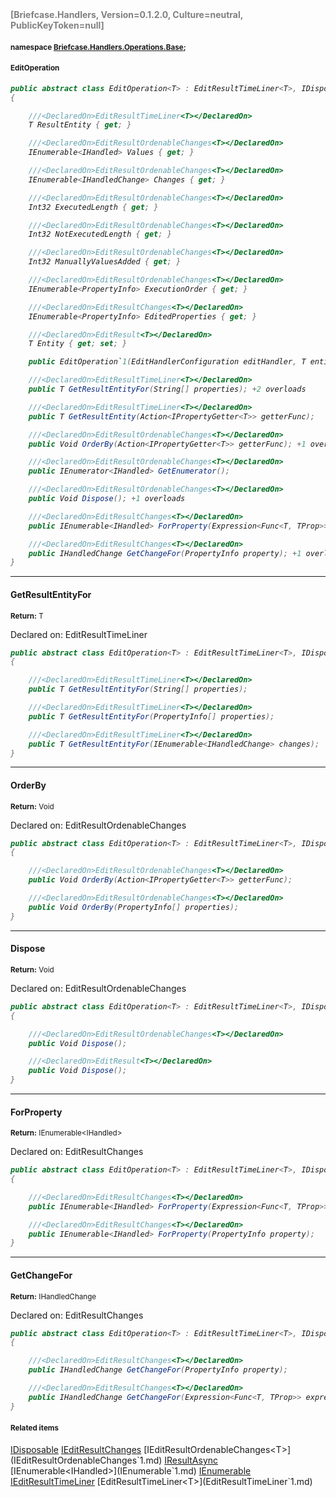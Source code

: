 <h4 style='color: gray;margin:0; padding:0;'> [Briefcase.Handlers, Version=0.1.2.0, Culture=neutral, PublicKeyToken=null]</h4>

#### <small>namespace [Briefcase.Handlers.Operations.Base](../Namespace/Briefcase.Handlers.Operations.Base.md);</small>

#### <small>EditOperation<T></small>

<i>

```csharp
public abstract class EditOperation<T> : EditResultTimeLiner<T>, IDisposable, IEditResultChanges<T>, IEditResultOrdenableChanges<T>, IResultAsync<IHandled>, IEnumerable<IHandled>, IEnumerable, IEditResultTimeLiner<T>
{

	///<DeclaredOn>EditResultTimeLiner<T></DeclaredOn>
	T ResultEntity { get; }

	///<DeclaredOn>EditResultOrdenableChanges<T></DeclaredOn>
	IEnumerable<IHandled> Values { get; }

	///<DeclaredOn>EditResultOrdenableChanges<T></DeclaredOn>
	IEnumerable<IHandledChange> Changes { get; }

	///<DeclaredOn>EditResultOrdenableChanges<T></DeclaredOn>
	Int32 ExecutedLength { get; }

	///<DeclaredOn>EditResultOrdenableChanges<T></DeclaredOn>
	Int32 NotExecutedLength { get; }

	///<DeclaredOn>EditResultOrdenableChanges<T></DeclaredOn>
	Int32 ManuallyValuesAdded { get; }

	///<DeclaredOn>EditResultOrdenableChanges<T></DeclaredOn>
	IEnumerable<PropertyInfo> ExecutionOrder { get; }

	///<DeclaredOn>EditResultChanges<T></DeclaredOn>
	IEnumerable<PropertyInfo> EditedProperties { get; }

	///<DeclaredOn>EditResult<T></DeclaredOn>
	T Entity { get; set; }

	public EditOperation`1(EditHandlerConfiguration editHandler, T entity); 

	///<DeclaredOn>EditResultTimeLiner<T></DeclaredOn>
	public T GetResultEntityFor(String[] properties); +2 overloads

	///<DeclaredOn>EditResultTimeLiner<T></DeclaredOn>
	public T GetResultEntity(Action<IPropertyGetter<T>> getterFunc); 

	///<DeclaredOn>EditResultOrdenableChanges<T></DeclaredOn>
	public Void OrderBy(Action<IPropertyGetter<T>> getterFunc); +1 overloads

	///<DeclaredOn>EditResultOrdenableChanges<T></DeclaredOn>
	public IEnumerator<IHandled> GetEnumerator(); 

	///<DeclaredOn>EditResultOrdenableChanges<T></DeclaredOn>
	public Void Dispose(); +1 overloads

	///<DeclaredOn>EditResultChanges<T></DeclaredOn>
	public IEnumerable<IHandled> ForProperty(Expression<Func<T, TProp>> expression); +1 overloads

	///<DeclaredOn>EditResultChanges<T></DeclaredOn>
	public IHandledChange GetChangeFor(PropertyInfo property); +1 overloads
}
```

</i>


---

#### GetResultEntityFor

<small><b>Return:</b> T</small>

Declared on: EditResultTimeLiner<T>

<i>

```csharp
public abstract class EditOperation<T> : EditResultTimeLiner<T>, IDisposable, IEditResultChanges<T>, IEditResultOrdenableChanges<T>, IResultAsync<IHandled>, IEnumerable<IHandled>, IEnumerable, IEditResultTimeLiner<T>
{

	///<DeclaredOn>EditResultTimeLiner<T></DeclaredOn>
	public T GetResultEntityFor(String[] properties);

	///<DeclaredOn>EditResultTimeLiner<T></DeclaredOn>
	public T GetResultEntityFor(PropertyInfo[] properties);

	///<DeclaredOn>EditResultTimeLiner<T></DeclaredOn>
	public T GetResultEntityFor(IEnumerable<IHandledChange> changes);
}
```

</i>

---

#### OrderBy

<small><b>Return:</b> Void</small>

Declared on: EditResultOrdenableChanges<T>

<i>

```csharp
public abstract class EditOperation<T> : EditResultTimeLiner<T>, IDisposable, IEditResultChanges<T>, IEditResultOrdenableChanges<T>, IResultAsync<IHandled>, IEnumerable<IHandled>, IEnumerable, IEditResultTimeLiner<T>
{

	///<DeclaredOn>EditResultOrdenableChanges<T></DeclaredOn>
	public Void OrderBy(Action<IPropertyGetter<T>> getterFunc);

	///<DeclaredOn>EditResultOrdenableChanges<T></DeclaredOn>
	public Void OrderBy(PropertyInfo[] properties);
}
```

</i>

---

#### Dispose

<small><b>Return:</b> Void</small>

Declared on: EditResultOrdenableChanges<T>

<i>

```csharp
public abstract class EditOperation<T> : EditResultTimeLiner<T>, IDisposable, IEditResultChanges<T>, IEditResultOrdenableChanges<T>, IResultAsync<IHandled>, IEnumerable<IHandled>, IEnumerable, IEditResultTimeLiner<T>
{

	///<DeclaredOn>EditResultOrdenableChanges<T></DeclaredOn>
	public Void Dispose();

	///<DeclaredOn>EditResult<T></DeclaredOn>
	public Void Dispose();
}
```

</i>

---

#### ForProperty

<small><b>Return:</b> IEnumerable\<IHandled></small>

Declared on: EditResultChanges<T>

<i>

```csharp
public abstract class EditOperation<T> : EditResultTimeLiner<T>, IDisposable, IEditResultChanges<T>, IEditResultOrdenableChanges<T>, IResultAsync<IHandled>, IEnumerable<IHandled>, IEnumerable, IEditResultTimeLiner<T>
{

	///<DeclaredOn>EditResultChanges<T></DeclaredOn>
	public IEnumerable<IHandled> ForProperty(Expression<Func<T, TProp>> expression);

	///<DeclaredOn>EditResultChanges<T></DeclaredOn>
	public IEnumerable<IHandled> ForProperty(PropertyInfo property);
}
```

</i>

---

#### GetChangeFor

<small><b>Return:</b> IHandledChange</small>

Declared on: EditResultChanges<T>

<i>

```csharp
public abstract class EditOperation<T> : EditResultTimeLiner<T>, IDisposable, IEditResultChanges<T>, IEditResultOrdenableChanges<T>, IResultAsync<IHandled>, IEnumerable<IHandled>, IEnumerable, IEditResultTimeLiner<T>
{

	///<DeclaredOn>EditResultChanges<T></DeclaredOn>
	public IHandledChange GetChangeFor(PropertyInfo property);

	///<DeclaredOn>EditResultChanges<T></DeclaredOn>
	public IHandledChange GetChangeFor(Expression<Func<T, TProp>> expression);
}
```

</i>

#### <small>Related items</small>

[IDisposable](IDisposable.md)
[IEditResultChanges<T>](IEditResultChanges`1.md)
[IEditResultOrdenableChanges<T>](IEditResultOrdenableChanges`1.md)
[IResultAsync<IHandled>](IResultAsync`1.md)
[IEnumerable<IHandled>](IEnumerable`1.md)
[IEnumerable](IEnumerable.md)
[IEditResultTimeLiner<T>](IEditResultTimeLiner`1.md)
[EditResultTimeLiner<T>](EditResultTimeLiner`1.md)